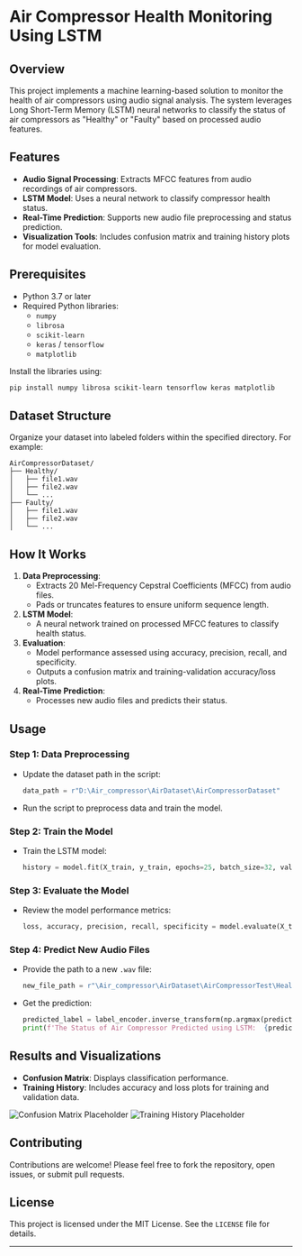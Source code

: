 
# Air Compressor Health Monitoring Using LSTM

## Overview

This project implements a machine learning-based solution to monitor the health of air compressors using audio signal analysis. The system leverages Long Short-Term Memory (LSTM) neural networks to classify the status of air compressors as "Healthy" or "Faulty" based on processed audio features.

## Features

- **Audio Signal Processing**: Extracts MFCC features from audio recordings of air compressors.
- **LSTM Model**: Uses a neural network to classify compressor health status.
- **Real-Time Prediction**: Supports new audio file preprocessing and status prediction.
- **Visualization Tools**: Includes confusion matrix and training history plots for model evaluation.

## Prerequisites

- Python 3.7 or later
- Required Python libraries:
  - `numpy`
  - `librosa`
  - `scikit-learn`
  - `keras` / `tensorflow`
  - `matplotlib`

Install the libraries using:
```bash
pip install numpy librosa scikit-learn tensorflow keras matplotlib
```

## Dataset Structure

Organize your dataset into labeled folders within the specified directory. For example:
```
AirCompressorDataset/
├── Healthy/
│   ├── file1.wav
│   ├── file2.wav
│   └── ...
├── Faulty/
│   ├── file1.wav
│   ├── file2.wav
│   └── ...
```

## How It Works

1. **Data Preprocessing**:
   - Extracts 20 Mel-Frequency Cepstral Coefficients (MFCC) from audio files.
   - Pads or truncates features to ensure uniform sequence length.
2. **LSTM Model**:
   - A neural network trained on processed MFCC features to classify health status.
3. **Evaluation**:
   - Model performance assessed using accuracy, precision, recall, and specificity.
   - Outputs a confusion matrix and training-validation accuracy/loss plots.
4. **Real-Time Prediction**:
   - Processes new audio files and predicts their status.

## Usage

### Step 1: Data Preprocessing
- Update the dataset path in the script:
  ```python
  data_path = r"D:\Air_compressor\AirDataset\AirCompressorDataset"
  ```
- Run the script to preprocess data and train the model.

### Step 2: Train the Model
- Train the LSTM model:
  ```python
  history = model.fit(X_train, y_train, epochs=25, batch_size=32, validation_data=(X_test, y_test))
  ```

### Step 3: Evaluate the Model
- Review the model performance metrics:
  ```python
  loss, accuracy, precision, recall, specificity = model.evaluate(X_test, y_test)
  ```

### Step 4: Predict New Audio Files
- Provide the path to a new `.wav` file:
  ```python
  new_file_path = r"\Air_compressor\AirDataset\AirCompressorTest\Healthy\preprocess_Reading200.wav"
  ```
- Get the prediction:
  ```python
  predicted_label = label_encoder.inverse_transform(np.argmax(prediction, axis=1))
  print(f'The Status of Air Compressor Predicted using LSTM:  {predicted_label}')
  ```

## Results and Visualizations

- **Confusion Matrix**: Displays classification performance.
- **Training History**: Includes accuracy and loss plots for training and validation data.

![Confusion Matrix Placeholder](confusion_matrix.png)
![Training History Placeholder](training_history.png)

## Contributing

Contributions are welcome! Please feel free to fork the repository, open issues, or submit pull requests.

## License

This project is licensed under the MIT License. See the `LICENSE` file for details.

---
